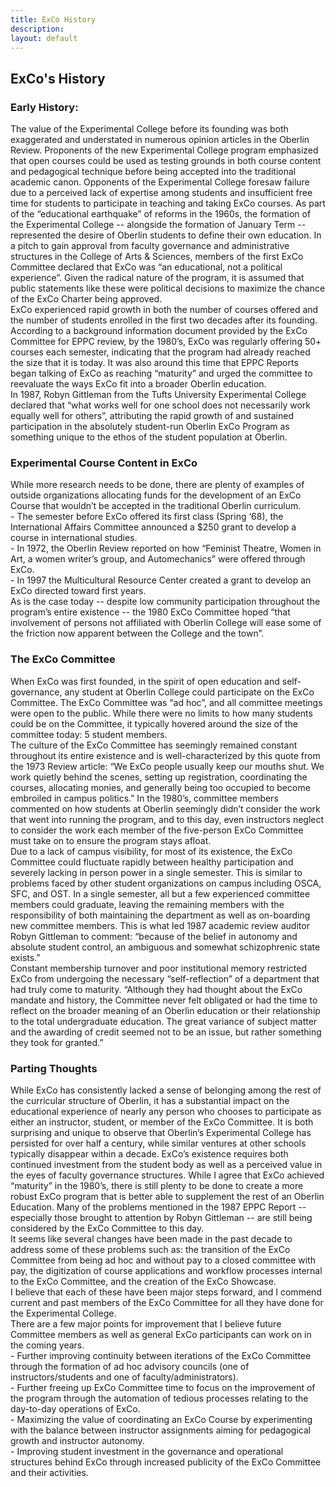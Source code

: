 ```yaml
---
title: ExCo History
description:
layout: default
---
```

## ExCo's History

### Early History:
<div style="text-align: left">The value of the Experimental College before its founding was both exaggerated and understated in numerous opinion articles in the Oberlin Review. Proponents of the new Experimental College program emphasized that open courses could be used as testing grounds in both course content and pedagogical technique before being accepted into the traditional academic canon. Opponents of the Experimental College foresaw failure due to a perceived lack of expertise among students and insufficient free time for students to participate in teaching and taking ExCo courses. As part of the “educational earthquake” of reforms in the 1960s, the formation of the Experimental College -- alongside the formation of January Term -- represented the desire of Oberlin students to define their own education. In a pitch to gain approval from faculty governance and administrative structures in the College of Arts & Sciences, members of the first ExCo Committee declared that ExCo was “an educational, not a political experience”. Given the radical nature of the program, it is assumed that public statements like these were political decisions to maximize the chance of the ExCo Charter being approved.</div>

<div style="text-align: left">ExCo experienced rapid growth in both the number of courses offered and the number of students enrolled in the first two decades after its founding. According to a background information document provided by the ExCo Committee for EPPC review, by the 1980’s, ExCo was regularly offering 50+ courses each semester, indicating that the program had already reached the size that it is today. It was also around this time that EPPC Reports began talking of ExCo as reaching “maturity” and urged the committee to reevaluate the ways ExCo fit into a broader Oberlin education.</div>

<div style="text-align: left">In 1987, Robyn Gittleman from the Tufts University Experimental College declared that “what works well for one school does not necessarily work equally well for others”, attributing the rapid growth of and sustained participation in the absolutely student-run Oberlin ExCo Program as something unique to the ethos of the student population at Oberlin.</div>

### Experimental Course Content in ExCo
<div style="text-align: left">While more research needs to be done, there are plenty of examples of outside organizations allocating funds for the development of an ExCo Course that wouldn’t be accepted in the traditional Oberlin curriculum.</div>

<div style="text-align: left">- The semester before ExCo offered its first class (Spring ‘68), the International Affairs Committee announced a $250 grant to develop a course in international studies.</div>
<div style="text-align: left">- In 1972, the Oberlin Review reported on how “Feminist Theatre, Women in Art, a women writer’s group, and Automechanics” were offered through ExCo.</div>
<div style="text-align: left">- In 1997 the Multicultural Resource Center created a grant to develop an ExCo directed toward first years.</div>

<div style="text-align: left">As is the case today -- despite low community participation throughout the program’s entire existence -- the 1980 ExCo Committee hoped “that involvement of persons not affiliated with Oberlin College will ease some of the friction now apparent between the College and the town”.</div>

### The ExCo Committee
<div style="text-align: left">When ExCo was first founded, in the spirit of open education and self-governance, any student at Oberlin College could participate on the ExCo Committee. The ExCo Committee was “ad hoc”, and all committee meetings were open to the public. While there were no limits to how many students could be on the Committee, it typically hovered around the size of the committee today: 5 student members.</div>

<div style="text-align: left">The culture of the ExCo Committee has seemingly remained constant throughout its entire existence and is well-characterized by this quote from the 1973 Review article: “We ExCo people usually keep our mouths shut. We work quietly behind the scenes, setting up registration, coordinating the courses, allocating monies, and generally being too occupied to become embroiled in campus politics.” In the 1980’s, committee members commented on how students at Oberlin seemingly didn’t consider the work that went into running the program, and to this day, even instructors neglect to consider the work each member of the five-person ExCo Committee must take on to ensure the program stays afloat.</div>

<div style="text-align: left">Due to a lack of campus visibility, for most of its existence, the ExCo Committee could fluctuate rapidly between healthy participation and severely lacking in person power in a single semester. This is similar to problems faced by other student organizations on campus including OSCA, SFC, and OST. In a single semester, all but a few experienced committee members could graduate, leaving the remaining members with the responsibility of both maintaining the department as well as on-boarding new committee members. This is what led 1987 academic review auditor Robyn Gittleman to comment: “because of the belief in autonomy and absolute student control, an ambiguous and somewhat schizophrenic state exists.”</div>

<div style="text-align: left">Constant membership turnover and poor institutional memory restricted ExCo from undergoing the necessary “self-reflection” of a department that had truly come to maturity. “Although they had thought about the ExCo mandate and history, the Committee never felt obligated or had the time to reflect on the broader meaning of an Oberlin education or their relationship to the total undergraduate education. The great variance of subject matter and the awarding of credit seemed not to be an issue, but rather something they took for granted.”</div>

### Parting Thoughts
<div style="text-align: left">While ExCo has consistently lacked a sense of belonging among the rest of the curricular structure of Oberlin, it has a substantial impact on the educational experience of nearly any person who chooses to participate as either an instructor, student, or member of the ExCo Committee. It is both surprising and unique to observe that Oberlin’s Experimental College has persisted for over half a century, while similar ventures at other schools typically disappear within a decade. ExCo’s existence requires both continued investment from the student body as well as a perceived value in the eyes of faculty governance structures. While I agree that ExCo achieved “maturity” in the 1980’s, there is still plenty to be done to create a more robust ExCo program that is better able to supplement the rest of an Oberlin Education. Many of the problems mentioned in the 1987 EPPC Report -- especially those brought to attention by Robyn Gittleman -- are still being considered by the ExCo Committee to this day.</div>

<div style="text-align: left">It seems like several changes have been made in the past decade to address some of these problems such as: the transition of the ExCo Committee from being ad hoc and without pay to a closed committee with pay, the digitization of course applications and workflow processes internal to the ExCo Committee, and the creation of the ExCo Showcase.</div>

<div style="text-align: left">I believe that each of these have been major steps forward, and I commend current and past members of the ExCo Committee for all they have done for the Experimental College.</div>

<div style="text-align: left">There are a few major points for improvement that I believe future Committee members as well as general ExCo participants can work on in the coming years.</div>
<div style="text-align: left">- Further improving continuity between iterations of the ExCo Committee through the formation of ad hoc advisory councils (one of instructors/students and one of faculty/administrators).</div>
<div style="text-align: left">- Further freeing up ExCo Committee time to focus on the improvement of the program through the automation of tedious processes relating to the day-to-day operations of ExCo.</div>
<div style="text-align: left">- Maximizing the value of coordinating an ExCo Course by experimenting with the balance between instructor assignments aiming for pedagogical growth and instructor autonomy.</div>
<div style="text-align: left">- Improving student investment in the governance and operational structures behind ExCo through increased publicity of the ExCo Committee and their activities.</div>
